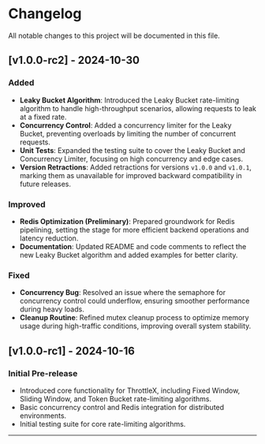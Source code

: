 # Changelog

All notable changes to this project will be documented in this file.

## [v1.0.0-rc2] - 2024-10-30
### Added
- **Leaky Bucket Algorithm**: Introduced the Leaky Bucket rate-limiting algorithm to handle high-throughput scenarios, allowing requests to leak at a fixed rate.
- **Concurrency Control**: Added a concurrency limiter for the Leaky Bucket, preventing overloads by limiting the number of concurrent requests.
- **Unit Tests**: Expanded the testing suite to cover the Leaky Bucket and Concurrency Limiter, focusing on high concurrency and edge cases.
- **Version Retractions**: Added retractions for versions `v1.0.0` and `v1.0.1`, marking them as unavailable for improved backward compatibility in future releases.

### Improved
- **Redis Optimization (Preliminary)**: Prepared groundwork for Redis pipelining, setting the stage for more efficient backend operations and latency reduction.
- **Documentation**: Updated README and code comments to reflect the new Leaky Bucket algorithm and added examples for better clarity.

### Fixed
- **Concurrency Bug**: Resolved an issue where the semaphore for concurrency control could underflow, ensuring smoother performance during heavy loads.
- **Cleanup Routine**: Refined mutex cleanup process to optimize memory usage during high-traffic conditions, improving overall system stability.

## [v1.0.0-rc1] - 2024-10-16
### Initial Pre-release
- Introduced core functionality for ThrottleX, including Fixed Window, Sliding Window, and Token Bucket rate-limiting algorithms.
- Basic concurrency control and Redis integration for distributed environments.
- Initial testing suite for core rate-limiting algorithms.

---

